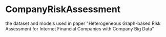 # CompanyRiskAssessment
the dataset and models used in paper "Heterogeneous Graph-based Risk Assessment for Internet Financial Companies with Company Big Data"
